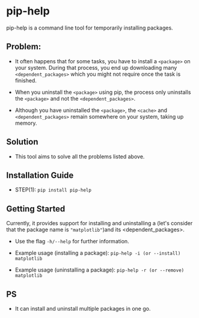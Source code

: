 # pip-help
pip-help is a command line tool for temporarily installing packages.

## Problem:
- It often happens that for some tasks, you have to install a `<package>` on your system. During that process, you end up downloading many `<dependent_packages>` which you might not require once the task is finished.

- When you uninstall the `<package>` using pip, the process only uninstalls the `<package>` and not the `<dependent_packages>`.

- Although you have uninstalled the `<package>`, the `<cache>` and `<dependent_packages>` remain somewhere on your system, taking up memory.

## Solution
- This tool aims to solve all the problems listed above.

## Installation Guide
- STEP(1): `pip install pip-help`

## Getting Started
Currently, it provides support for installing and uninstalling a <package> (let's consider that the package name is `"matplotlib"`)and its <dependent_packages>.

- Use the flag `-h/--help` for further information.

- Example usage (installing a package): `pip-help -i (or --install) matplotlib`

- Example usage (uninstalling a package): `pip-help -r (or --remove) matplotlib`

## PS
- It can install and uninstall multiple packages in one go.
